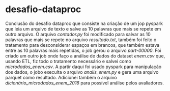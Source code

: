# desafio-dataproc
Conclusão do desafio dataproc que consiste na criação de um jop pyspark que leia um arquivo de texto e salve as 10 palavras que mais se repete em outro arquivo.
O arquivo *contador.py* foi modificado para salvar as 10 palavras que mais se repete no arquivo *resultado.txt*, também foi feito o tratamento para desconsiderar espaços em brancos, que também estava entre as 10 palavras mais repetidas, o job gerou o arquivo *part-00000*.
Foi criado um outro job onde faço a análise de dados do dataset *enem.csv* que, usando ETL, fiz todo o tratamento necessário e salvei como *microdados_enem.csv*. A partir daqui foi usado pyspark para manipulação dos dados, o jobo execulta o arquivo *analis_enem.py* e gera uma arquivo parquet como resultado. Adicionei também o arquivo *dicionário_microdados_enem_2016* para possível análise pelos avaliadores.
